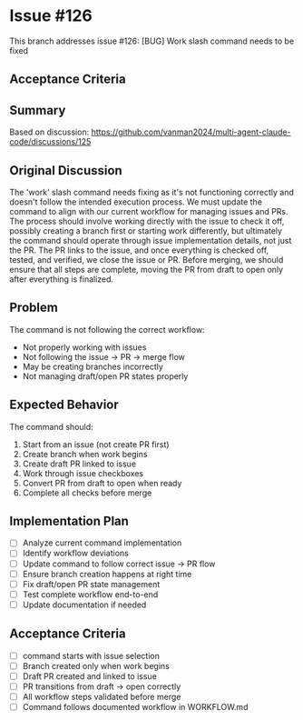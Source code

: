 # Issue #126

This branch addresses issue #126: [BUG] Work slash command needs to be fixed

## Acceptance Criteria
## Summary

Based on discussion: https://github.com/vanman2024/multi-agent-claude-code/discussions/125

## Original Discussion

The 'work' slash command needs fixing as it's not functioning correctly and doesn't follow the intended execution process. We must update the command to align with our current workflow for managing issues and PRs. The process should involve working directly with the issue to check it off, possibly creating a branch first or starting work differently, but ultimately the command should operate through issue implementation details, not just the PR. The PR links to the issue, and once everything is checked off, tested, and verified, we close the issue or PR. Before merging, we should ensure that all steps are complete, moving the PR from draft to open only after everything is finalized.

## Problem

The  command is not following the correct workflow:
- Not properly working with issues
- Not following the issue → PR → merge flow
- May be creating branches incorrectly
- Not managing draft/open PR states properly

## Expected Behavior

The  command should:
1. Start from an issue (not create PR first)
2. Create branch when work begins
3. Create draft PR linked to issue
4. Work through issue checkboxes
5. Convert PR from draft to open when ready
6. Complete all checks before merge

## Implementation Plan

- [ ] Analyze current  command implementation
- [ ] Identify workflow deviations
- [ ] Update command to follow correct issue → PR flow
- [ ] Ensure branch creation happens at right time
- [ ] Fix draft/open PR state management
- [ ] Test complete workflow end-to-end
- [ ] Update documentation if needed

## Acceptance Criteria

- [ ]  command starts with issue selection
- [ ] Branch created only when work begins
- [ ] Draft PR created and linked to issue
- [ ] PR transitions from draft → open correctly
- [ ] All workflow steps validated before merge
- [ ] Command follows documented workflow in WORKFLOW.md
